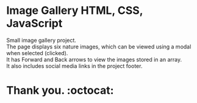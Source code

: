 # Image Gallery HTML, CSS, JavaScript

Small image gallery project.<br>
The page displays six nature images, which can be viewed using a modal when selected (clicked).<br>
It has Forward and Back arrows to view the images stored in an array.<br>
It also includes social media links in the project footer.<br>

# Thank you. :octocat:
